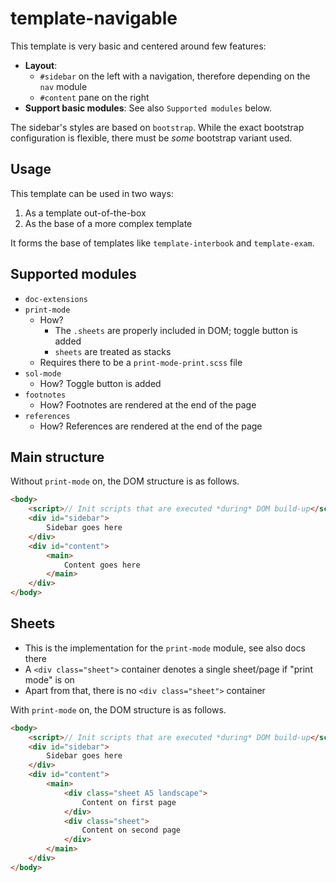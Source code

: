 # template-navigable

This template is very basic and centered around few features:
- **Layout**:
    - `#sidebar` on the left with a navigation, therefore depending on the `nav` module
    - `#content` pane on the right
- **Support basic modules**: See also `Supported modules` below.

The sidebar's styles are based on `bootstrap`. While the exact bootstrap configuration is flexible, there must be *some* bootstrap variant used.


## Usage
This template can be used in two ways:
1. As a template out-of-the-box
2. As the base of a more complex template

It forms the base of templates like `template-interbook` and `template-exam`.


## Supported modules
- `doc-extensions`
- `print-mode`
    - How?
        - The `.sheets` are properly included in DOM; toggle button is added
        - `sheets` are treated as stacks
    - Requires there to be a `print-mode-print.scss` file
- `sol-mode`
    - How? Toggle button is added
- `footnotes`
    - How? Footnotes are rendered at the end of the page
- `references`
    - How? References are rendered at the end of the page
    

## Main structure
Without `print-mode` on, the DOM structure is as follows.

```html
<body>
    <script>// Init scripts that are executed *during* DOM build-up</script>
    <div id="sidebar">
        Sidebar goes here
    </div>
    <div id="content">
        <main>
            Content goes here
        </main>
    </div>
</body>
```


## Sheets
- This is the implementation for the `print-mode` module, see also docs there 
- A `<div class="sheet">` container denotes a single sheet/page if "print mode" is on 
- Apart from that, there is no `<div class="sheet">` container

With `print-mode` on, the DOM structure is as follows.

```html
<body>
    <script>// Init scripts that are executed *during* DOM build-up</script>
    <div id="sidebar">
        Sidebar goes here
    </div>
    <div id="content">
        <main>
            <div class="sheet A5 landscape">
                Content on first page
            </div>
            <div class="sheet">
                Content on second page
            </div>
        </main>
    </div>
</body>
```